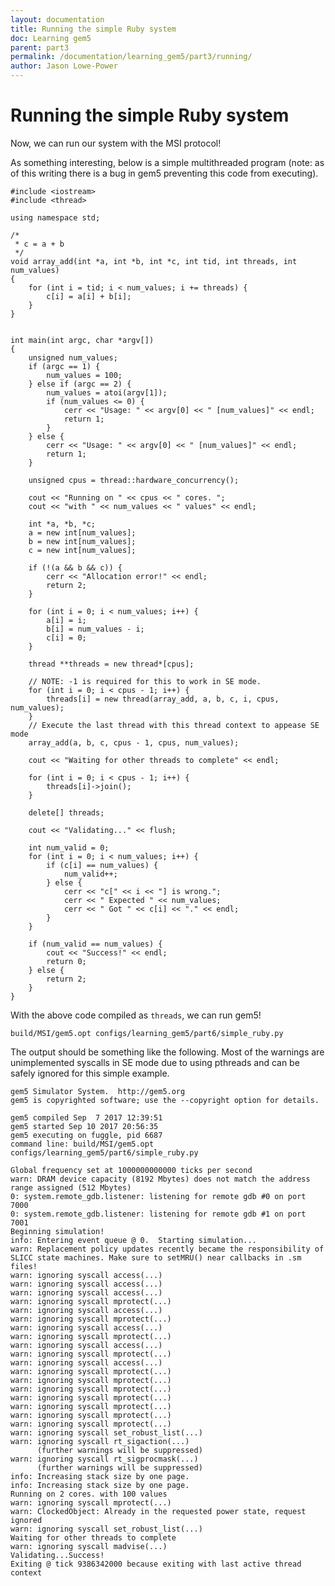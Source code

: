 ```yaml
---
layout: documentation
title: Running the simple Ruby system
doc: Learning gem5
parent: part3
permalink: /documentation/learning_gem5/part3/running/
author: Jason Lowe-Power
---
```



Running the simple Ruby system
==============================

Now, we can run our system with the MSI protocol!

As something interesting, below is a simple multithreaded program (note:
as of this writing there is a bug in gem5 preventing this code from
executing).

``` {.sourceCode .c++}
#include <iostream>
#include <thread>

using namespace std;

/*
 * c = a + b
 */
void array_add(int *a, int *b, int *c, int tid, int threads, int num_values)
{
    for (int i = tid; i < num_values; i += threads) {
        c[i] = a[i] + b[i];
    }
}


int main(int argc, char *argv[])
{
    unsigned num_values;
    if (argc == 1) {
        num_values = 100;
    } else if (argc == 2) {
        num_values = atoi(argv[1]);
        if (num_values <= 0) {
            cerr << "Usage: " << argv[0] << " [num_values]" << endl;
            return 1;
        }
    } else {
        cerr << "Usage: " << argv[0] << " [num_values]" << endl;
        return 1;
    }

    unsigned cpus = thread::hardware_concurrency();

    cout << "Running on " << cpus << " cores. ";
    cout << "with " << num_values << " values" << endl;

    int *a, *b, *c;
    a = new int[num_values];
    b = new int[num_values];
    c = new int[num_values];

    if (!(a && b && c)) {
        cerr << "Allocation error!" << endl;
        return 2;
    }

    for (int i = 0; i < num_values; i++) {
        a[i] = i;
        b[i] = num_values - i;
        c[i] = 0;
    }

    thread **threads = new thread*[cpus];

    // NOTE: -1 is required for this to work in SE mode.
    for (int i = 0; i < cpus - 1; i++) {
        threads[i] = new thread(array_add, a, b, c, i, cpus, num_values);
    }
    // Execute the last thread with this thread context to appease SE mode
    array_add(a, b, c, cpus - 1, cpus, num_values);

    cout << "Waiting for other threads to complete" << endl;

    for (int i = 0; i < cpus - 1; i++) {
        threads[i]->join();
    }

    delete[] threads;

    cout << "Validating..." << flush;

    int num_valid = 0;
    for (int i = 0; i < num_values; i++) {
        if (c[i] == num_values) {
            num_valid++;
        } else {
            cerr << "c[" << i << "] is wrong.";
            cerr << " Expected " << num_values;
            cerr << " Got " << c[i] << "." << endl;
        }
    }

    if (num_valid == num_values) {
        cout << "Success!" << endl;
        return 0;
    } else {
        return 2;
    }
}
```

With the above code compiled as `threads`, we can run gem5!

``` {.sourceCode .sh}
build/MSI/gem5.opt configs/learning_gem5/part6/simple_ruby.py
```

The output should be something like the following. Most of the warnings
are unimplemented syscalls in SE mode due to using pthreads and can be
safely ignored for this simple example.

    gem5 Simulator System.  http://gem5.org
    gem5 is copyrighted software; use the --copyright option for details.

    gem5 compiled Sep  7 2017 12:39:51
    gem5 started Sep 10 2017 20:56:35
    gem5 executing on fuggle, pid 6687
    command line: build/MSI/gem5.opt configs/learning_gem5/part6/simple_ruby.py

    Global frequency set at 1000000000000 ticks per second
    warn: DRAM device capacity (8192 Mbytes) does not match the address range assigned (512 Mbytes)
    0: system.remote_gdb.listener: listening for remote gdb #0 on port 7000
    0: system.remote_gdb.listener: listening for remote gdb #1 on port 7001
    Beginning simulation!
    info: Entering event queue @ 0.  Starting simulation...
    warn: Replacement policy updates recently became the responsibility of SLICC state machines. Make sure to setMRU() near callbacks in .sm files!
    warn: ignoring syscall access(...)
    warn: ignoring syscall access(...)
    warn: ignoring syscall access(...)
    warn: ignoring syscall mprotect(...)
    warn: ignoring syscall access(...)
    warn: ignoring syscall mprotect(...)
    warn: ignoring syscall access(...)
    warn: ignoring syscall mprotect(...)
    warn: ignoring syscall access(...)
    warn: ignoring syscall mprotect(...)
    warn: ignoring syscall access(...)
    warn: ignoring syscall mprotect(...)
    warn: ignoring syscall mprotect(...)
    warn: ignoring syscall mprotect(...)
    warn: ignoring syscall mprotect(...)
    warn: ignoring syscall mprotect(...)
    warn: ignoring syscall mprotect(...)
    warn: ignoring syscall mprotect(...)
    warn: ignoring syscall set_robust_list(...)
    warn: ignoring syscall rt_sigaction(...)
          (further warnings will be suppressed)
    warn: ignoring syscall rt_sigprocmask(...)
          (further warnings will be suppressed)
    info: Increasing stack size by one page.
    info: Increasing stack size by one page.
    Running on 2 cores. with 100 values
    warn: ignoring syscall mprotect(...)
    warn: ClockedObject: Already in the requested power state, request ignored
    warn: ignoring syscall set_robust_list(...)
    Waiting for other threads to complete
    warn: ignoring syscall madvise(...)
    Validating...Success!
    Exiting @ tick 9386342000 because exiting with last active thread context

